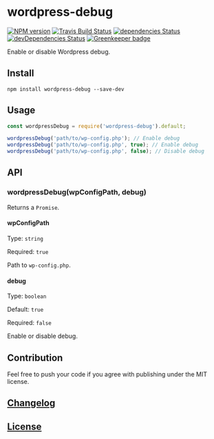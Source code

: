 # wordpress-debug

[![NPM version](https://img.shields.io/npm/v/wordpress-debug.svg)](https://www.npmjs.org/package/wordpress-debug)
[![Travis Build Status](https://img.shields.io/travis/itgalaxy/wordpress-debug/master.svg?label=build)](https://travis-ci.org/itgalaxy/wordpress-debug)
[![dependencies Status](https://david-dm.org/itgalaxy/wordpress-debug/status.svg)](https://david-dm.org/itgalaxy/wordpress-debug)
[![devDependencies Status](https://david-dm.org/itgalaxy/wordpress-debug/dev-status.svg)](https://david-dm.org/itgalaxy/wordpress-debug?type=dev)
[![Greenkeeper badge](https://badges.greenkeeper.io/itgalaxy/wordpress-debug.svg)](https://greenkeeper.io/)

Enable or disable Wordpress debug.

## Install

```shell
npm install wordpress-debug --save-dev
```

## Usage

```js
const wordpressDebug = require('wordpress-debug').default;

wordpressDebug('path/to/wp-config.php'); // Enable debug
wordpressDebug('path/to/wp-config.php', true); // Enable debug
wordpressDebug('path/to/wp-config.php', false); // Disable debug
```

## API

### wordpressDebug(wpConfigPath, debug)

Returns a `Promise`.

#### wpConfigPath

Type: `string`

Required: `true`

Path to `wp-config.php`.

#### debug

Type: `boolean`

Default: `true`

Required: `false`

Enable or disable debug.

## Contribution

Feel free to push your code if you agree with publishing under the MIT license.

## [Changelog](CHANGELOG.md)

## [License](LICENSE)
